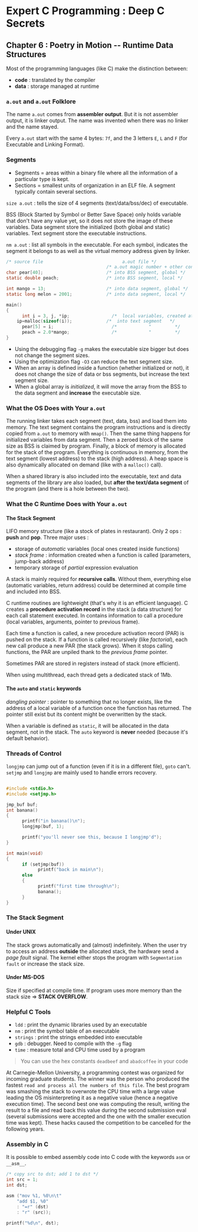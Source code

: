 Expert C Programming : Deep C Secrets
=====================================

Chapter 6 : Poetry in Motion -- Runtime Data Structures
-------------------------------------------------------

Most of the programming languages (like C) make the distinction between:
  * **code** : translated by the compiler
  * **data** : storage managed at runtime

### `a.out` and `a.out` Folklore
The name `a.out` comes from **assembler output**. But it is not assembler
output, it is linker output. The name was invented when there was no linker and
the name stayed.

Every `a.out` start with the same 4 bytes: `7f`, and the 3 letters `E`, `L` and
`F` (for Executable and Linking Format).

### Segments
* Segments = areas within a binary file where all the information of a
  particular type is kept.
* Sections = smallest units of organization in an ELF file. A segment typically
  contain several sections.

`size a.out` : tells the size of 4 segments (text/data/bss/dec) of executable.

BSS (Block Started by Symbol or Better Save Space) only holds variable that
don't have any value yet, so it does not store the image of these variables.
Data segment store the initialized (both global and static) variables.
Text segment store the executable instructions.


`nm a.out` : list all symbols in the executable. For each symbol, indicates the
segment it belongs to as well as the virtual memory address given by linker.

```C
/* source file                              a.out file */
                                      /* a.out magic number + other content */
char pear[40];                        /* into BSS segment, global */
static double peach;                  /* into BSS segment, local */

int mango = 13;                       /* into data segment, global */
static long melon = 2001;             /* into data segment, local */

main()
{
	  int i = 3, j, *ip;                /*  local variables, created at runtime */
    ip=malloc(sizeof(i));             /*  into text segment   */
	  pear[5] = i;                      /*            "         */
	  peach = 2.0*mango;                /*            "         */
}
```

* Using the debugging flag `-g` makes the executable size bigger but does not
  change the segment sizes.
* Using the optimization flag `-O3` can reduce the text segment size.
* When an array is defined inside a function (whether initialized or not), it
  does not change the size of data or bss segments, but increase the text
  segment size.
* When a global array is *initialized*, it will move the array from the BSS to
  the data segment and **increase** the executable size.

### What the OS Does with Your `a.out`
The running linker takes each segment (text, data, bss) and load them into
memory. The text segment contains the program instructions and is directly
copied from `a.out` to memory with `mmap()`. Then the same thing happens for
initialized variables from data segment. Then a zeroed block of the same size as
BSS is claimed by program. Finally, a block of memory is allocated for the stack
of the program. Everything is continuous in memory, from the text segment
(lowest address) to the stack (high address). A heap space is also dynamically
allocated on demand (like with a `malloc()` call).

When a shared library is also included into the executable, text and data
segments of the library are also loaded, but **after the text/data segment** of
the program (and there is a hole between the two).

### What the C Runtime Does with Your `a.out`

#### The Stack Segment
LIFO memory structure (like a stock of plates in restaurant). Only 2 ops :
**push** and **pop**. Three major uses :
* storage of *automatic* variables (local ones created inside functions)
* *stack frame* : information created when a function is called (parameters,
  jump-back address)
* temporary storage of *partial* expression evaluation

A stack is mainly required for **recursive calls**. Without them, everything
else (automatic variables, return address) could be determined at compile time
and included into BSS.

C runtime routines are lightweight (that's why it is an efficient language). C
creates a **procedure activation record** in the stack (a data structure) for
each call statement executed. In contains information to call a procedure (local
variables, arguments, pointer to previous frame).

Each time a function is called, a new procedure activation record (PAR) is
pushed on the stack. If a function is called recursively (like *factorial*),
each new call produce a new PAR (the stack grows). When it stops calling
functions, the PAR are unpiled thank to the *previous frame* pointer.

Sometimes PAR are stored in registers instead of stack (more efficient).

When using multithread, each thread gets a dedicated stack of 1Mb.

#### The `auto` and `static` keywords
*dangling pointer* : pointer to something that no longer exists, like the
address of a local variable of a function once the function has returned. The
pointer still exist but its content might be overwritten by the stack.

When a variable is defined as `static`, it will be allocated in the data
segment, not in the stack. The `auto` keyword is **never** needed (because it's
default behavior).

### Threads of Control
`longjmp` can jump out of a function (even if it is in a different file), `goto`
can't. `setjmp` and `longjmp` are mainly used to handle errors recovery.

```C

#include <stdio.h>
#include <setjmp.h>

jmp_buf buf;
int banana()
{
	  printf("in banana()\n");
	  longjmp(buf, 1);

	  printf("you'll never see this, because I longjmp'd");
}

int main(void)
{
	  if (setjmp(buf))
		    printf("back in main\n");
	  else
	  {
		    printf("first time through\n");
		    banana();
	  }
}
```

### The Stack Segment
#### Under UNIX
The stack grows automatically and (almost) indefinitely. When the user try to
access an address **outside** the allocated stack, the hardware send a *page
fault* signal. The kernel either stops the program with `Segmentation fault` or
increase the stack size.

#### Under MS-DOS
Size if specified at compile time. If program uses more memory than the stack
size => **STACK OVERFLOW**.

### Helpful C Tools
* `ldd` : print the dynamic libraries used by an executable
* `nm` : print the symbol table of an executable
* `strings` : print the strings embedded into executable
* `gdb` : debugger. Need to compile with the `-g` flag
* `time` : measure total and CPU time used by a program

> You can use the hex constants `deadbeef` and `abadcoffee` in your code

At Carnegie-Mellon University, a programming contest was organized for incoming
graduate students. The winner was the person who produced the fastest `read and
process all the numbers of this file`. The best program was smashing the stack
to overwrote the CPU time with a large value leading the OS misinterpreting it
as a negative value (hence a negative execution time). The second best one was
computing the result, writing the result to a file and read back this value
during the second submission eval (several submissions were accepted and the one
with the smaller execution time was kept). These hacks caused the competition to
be cancelled for the following years.

### Assembly in C
It is possible to embed assembly code into C code with the keywords `asm` or
`__asm__`.

```C
/* copy src to dst; add 1 to dst */
int src = 1;
int dst;

asm ("mov %1, %0\n\t"
    "add $1, %0"
    : "=r" (dst)
    : "r" (src));

printf("%d\n", dst);
```
